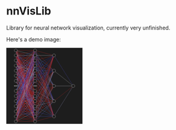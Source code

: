 # nnVisLib
Library for neural network visualization, currently very unfinished.

Here's a demo image:

<img src="images/nnVis.png" width=40% height=40%>
